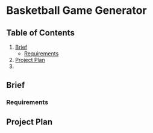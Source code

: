 # Basketball Game Generator


## Table of Contents

1. [Brief](https://github.com/umayr12/SFIA2#brief)
    + [Requirements](https://github.com/umayr12/SFIA2#requirements)
2. [Project Plan](https://github.com/umayr12/SFIA2#project-plan)
3. 


## Brief
### Requirements
## Project Plan

